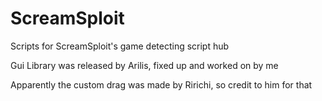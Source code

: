 # ScreamSploit

Scripts for ScreamSploit's game detecting script hub

Gui Library was released by Arilis, fixed up and worked on by me

Apparently the custom drag was made by Ririchi, so credit to him for that